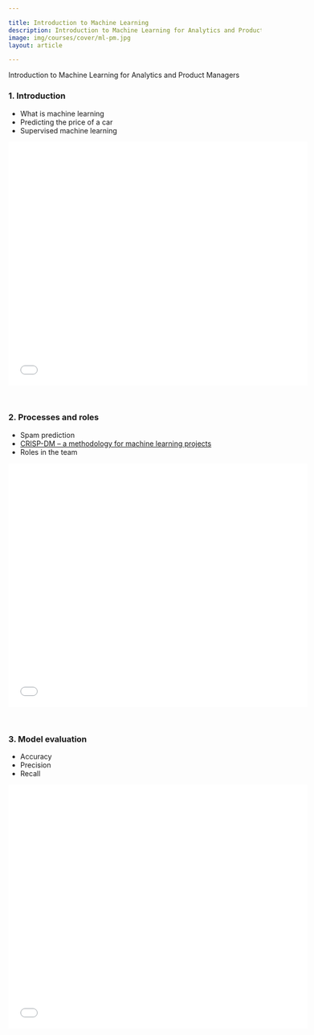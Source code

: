 ```yaml
---

title: Introduction to Machine Learning
description: Introduction to Machine Learning for Analytics and Product Managers
image: img/courses/cover/ml-pm.jpg
layout: article

---
```



Introduction to Machine Learning for Analytics and Product Managers


### 1. Introduction

* What is machine learning
* Predicting the price of a car
* Supervised machine learning


<iframe src="//www.slideshare.net/slideshow/embed_code/key/nUAjH1eQf8zM0G" width="595" height="485" frameborder="0" marginwidth="0" marginheight="0" scrolling="no" class="presentation" allowfullscreen> </iframe>

&nbsp;

### 2. Processes and roles

* Spam prediction
* [CRISP-DM &ndash; a methodology for machine learning projects](/article/crisp-dm)
* Roles in the team

<iframe src="//www.slideshare.net/slideshow/embed_code/key/2WpnuE7vPO2Feu" width="595" height="485" frameborder="0" marginwidth="0" marginheight="0" scrolling="no" class="presentation" allowfullscreen> </iframe>


&nbsp;

### 3. Model evaluation

* Accuracy
* Precision
* Recall

<iframe src="//www.slideshare.net/slideshow/embed_code/key/2hXQcV7igzP9Go" width="595" height="485" frameborder="0" marginwidth="0" marginheight="0" scrolling="no" class="presentation" allowfullscreen> </iframe>

&nbsp;

